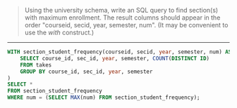 > Using the university schema, write an SQL query to find section(s) with maximum enrollment. The result columns should appear in the order "courseid, secid, year, semester, num". (It may be convenient to use the _with_ construct.)

---

```sql
WITH section_student_frequency(courseid, secid, year, semester, num) AS (
    SELECT course_id, sec_id, year, semester, COUNT(DISTINCT ID)
    FROM takes
    GROUP BY course_id, sec_id, year, semester
)
SELECT *
FROM section_student_frequency
WHERE num = (SELECT MAX(num) FROM section_student_frequency);
```
